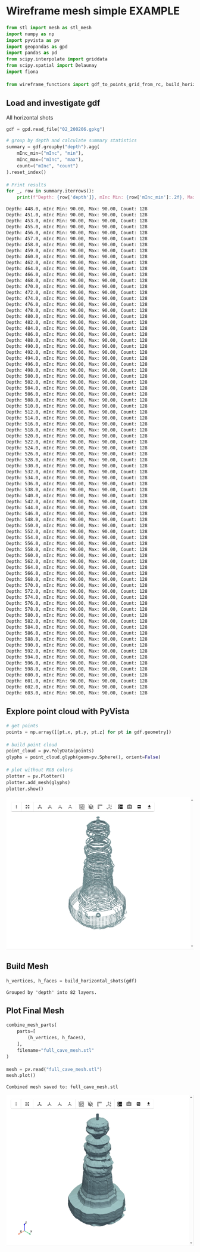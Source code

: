# Wireframe mesh simple EXAMPLE


```python
from stl import mesh as stl_mesh
import numpy as np
import pyvista as pv
import geopandas as gpd
import pandas as pd
from scipy.interpolate import griddata
from scipy.spatial import Delaunay
import fiona

from wireframe_functions import gdf_to_points_grid_from_rc, build_horizontal_shots, build_endcap, combine_mesh_parts
```

## Load and investigate gdf

All horizontal shots


```python
gdf = gpd.read_file("02_200206.gpkg")
```


```python
# group by depth and calculate summary statistics
summary = gdf.groupby("depth").agg(
    mInc_min=("mInc", "min"),
    mInc_max=("mInc", "max"),
    count=("mInc", "count")
).reset_index()

# Print results
for _, row in summary.iterrows():
    print(f"Depth: {row['depth']}, mInc Min: {row['mInc_min']:.2f}, Max: {row['mInc_max']:.2f}, Count: {int(row['count'])}")
```

    Depth: 448.0, mInc Min: 90.00, Max: 90.00, Count: 128
    Depth: 451.0, mInc Min: 90.00, Max: 90.00, Count: 128
    Depth: 453.0, mInc Min: 90.00, Max: 90.00, Count: 128
    Depth: 455.0, mInc Min: 90.00, Max: 90.00, Count: 128
    Depth: 456.0, mInc Min: 90.00, Max: 90.00, Count: 128
    Depth: 457.0, mInc Min: 90.00, Max: 90.00, Count: 128
    Depth: 458.0, mInc Min: 90.00, Max: 90.00, Count: 128
    Depth: 459.0, mInc Min: 90.00, Max: 90.00, Count: 128
    Depth: 460.0, mInc Min: 90.00, Max: 90.00, Count: 128
    Depth: 462.0, mInc Min: 90.00, Max: 90.00, Count: 128
    Depth: 464.0, mInc Min: 90.00, Max: 90.00, Count: 128
    Depth: 466.0, mInc Min: 90.00, Max: 90.00, Count: 128
    Depth: 468.0, mInc Min: 90.00, Max: 90.00, Count: 128
    Depth: 470.0, mInc Min: 90.00, Max: 90.00, Count: 128
    Depth: 472.0, mInc Min: 90.00, Max: 90.00, Count: 128
    Depth: 474.0, mInc Min: 90.00, Max: 90.00, Count: 128
    Depth: 476.0, mInc Min: 90.00, Max: 90.00, Count: 128
    Depth: 478.0, mInc Min: 90.00, Max: 90.00, Count: 128
    Depth: 480.0, mInc Min: 90.00, Max: 90.00, Count: 128
    Depth: 482.0, mInc Min: 90.00, Max: 90.00, Count: 128
    Depth: 484.0, mInc Min: 90.00, Max: 90.00, Count: 128
    Depth: 486.0, mInc Min: 90.00, Max: 90.00, Count: 128
    Depth: 488.0, mInc Min: 90.00, Max: 90.00, Count: 128
    Depth: 490.0, mInc Min: 90.00, Max: 90.00, Count: 128
    Depth: 492.0, mInc Min: 90.00, Max: 90.00, Count: 128
    Depth: 494.0, mInc Min: 90.00, Max: 90.00, Count: 128
    Depth: 496.0, mInc Min: 90.00, Max: 90.00, Count: 128
    Depth: 498.0, mInc Min: 90.00, Max: 90.00, Count: 128
    Depth: 500.0, mInc Min: 90.00, Max: 90.00, Count: 128
    Depth: 502.0, mInc Min: 90.00, Max: 90.00, Count: 128
    Depth: 504.0, mInc Min: 90.00, Max: 90.00, Count: 128
    Depth: 506.0, mInc Min: 90.00, Max: 90.00, Count: 128
    Depth: 508.0, mInc Min: 90.00, Max: 90.00, Count: 128
    Depth: 510.0, mInc Min: 90.00, Max: 90.00, Count: 128
    Depth: 512.0, mInc Min: 90.00, Max: 90.00, Count: 128
    Depth: 514.0, mInc Min: 90.00, Max: 90.00, Count: 128
    Depth: 516.0, mInc Min: 90.00, Max: 90.00, Count: 128
    Depth: 518.0, mInc Min: 90.00, Max: 90.00, Count: 128
    Depth: 520.0, mInc Min: 90.00, Max: 90.00, Count: 128
    Depth: 522.0, mInc Min: 90.00, Max: 90.00, Count: 128
    Depth: 524.0, mInc Min: 90.00, Max: 90.00, Count: 128
    Depth: 526.0, mInc Min: 90.00, Max: 90.00, Count: 128
    Depth: 528.0, mInc Min: 90.00, Max: 90.00, Count: 128
    Depth: 530.0, mInc Min: 90.00, Max: 90.00, Count: 128
    Depth: 532.0, mInc Min: 90.00, Max: 90.00, Count: 128
    Depth: 534.0, mInc Min: 90.00, Max: 90.00, Count: 128
    Depth: 536.0, mInc Min: 90.00, Max: 90.00, Count: 128
    Depth: 538.0, mInc Min: 90.00, Max: 90.00, Count: 128
    Depth: 540.0, mInc Min: 90.00, Max: 90.00, Count: 128
    Depth: 542.0, mInc Min: 90.00, Max: 90.00, Count: 128
    Depth: 544.0, mInc Min: 90.00, Max: 90.00, Count: 128
    Depth: 546.0, mInc Min: 90.00, Max: 90.00, Count: 128
    Depth: 548.0, mInc Min: 90.00, Max: 90.00, Count: 128
    Depth: 550.0, mInc Min: 90.00, Max: 90.00, Count: 128
    Depth: 552.0, mInc Min: 90.00, Max: 90.00, Count: 128
    Depth: 554.0, mInc Min: 90.00, Max: 90.00, Count: 128
    Depth: 556.0, mInc Min: 90.00, Max: 90.00, Count: 128
    Depth: 558.0, mInc Min: 90.00, Max: 90.00, Count: 128
    Depth: 560.0, mInc Min: 90.00, Max: 90.00, Count: 128
    Depth: 562.0, mInc Min: 90.00, Max: 90.00, Count: 128
    Depth: 564.0, mInc Min: 90.00, Max: 90.00, Count: 128
    Depth: 566.0, mInc Min: 90.00, Max: 90.00, Count: 128
    Depth: 568.0, mInc Min: 90.00, Max: 90.00, Count: 128
    Depth: 570.0, mInc Min: 90.00, Max: 90.00, Count: 128
    Depth: 572.0, mInc Min: 90.00, Max: 90.00, Count: 128
    Depth: 574.0, mInc Min: 90.00, Max: 90.00, Count: 128
    Depth: 576.0, mInc Min: 90.00, Max: 90.00, Count: 128
    Depth: 578.0, mInc Min: 90.00, Max: 90.00, Count: 128
    Depth: 580.0, mInc Min: 90.00, Max: 90.00, Count: 128
    Depth: 582.0, mInc Min: 90.00, Max: 90.00, Count: 128
    Depth: 584.0, mInc Min: 90.00, Max: 90.00, Count: 128
    Depth: 586.0, mInc Min: 90.00, Max: 90.00, Count: 128
    Depth: 588.0, mInc Min: 90.00, Max: 90.00, Count: 128
    Depth: 590.0, mInc Min: 90.00, Max: 90.00, Count: 128
    Depth: 592.0, mInc Min: 90.00, Max: 90.00, Count: 128
    Depth: 594.0, mInc Min: 90.00, Max: 90.00, Count: 128
    Depth: 596.0, mInc Min: 90.00, Max: 90.00, Count: 128
    Depth: 598.0, mInc Min: 90.00, Max: 90.00, Count: 128
    Depth: 600.0, mInc Min: 90.00, Max: 90.00, Count: 128
    Depth: 601.0, mInc Min: 90.00, Max: 90.00, Count: 128
    Depth: 602.0, mInc Min: 90.00, Max: 90.00, Count: 128
    Depth: 603.0, mInc Min: 90.00, Max: 90.00, Count: 128
    

## Explore point cloud with PyVista


```python
# get points
points = np.array([[pt.x, pt.y, pt.z] for pt in gdf.geometry])

# build point cloud
point_cloud = pv.PolyData(points)
glyphs = point_cloud.glyph(geom=pv.Sphere(), orient=False)

# plot without RGB colors
plotter = pv.Plotter()
plotter.add_mesh(glyphs)
plotter.show()
```


![Simple Point Cloud Example](../images/example_simple_points.png)

## Build Mesh


```python
h_vertices, h_faces = build_horizontal_shots(gdf)
```

    Grouped by 'depth' into 82 layers.
    

## Plot Final Mesh


```python
combine_mesh_parts(
    parts=[
        (h_vertices, h_faces),
    ],
    filename="full_cave_mesh.stl"
)

mesh = pv.read("full_cave_mesh.stl")
mesh.plot()
```

    Combined mesh saved to: full_cave_mesh.stl
    


![Simple Mesh Example](../images/example_simple_mesh.png)